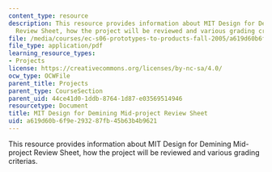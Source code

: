 ```yaml
---
content_type: resource
description: This resource provides information about MIT Design for Demining Mid-project
  Review Sheet, how the project will be reviewed and various grading criterias.
file: /media/courses/ec-s06-prototypes-to-products-fall-2005/a619d60b6f9e293287fb45b63b4b9621_MITEC_S06F05_m1_review.pdf
file_type: application/pdf
learning_resource_types:
- Projects
license: https://creativecommons.org/licenses/by-nc-sa/4.0/
ocw_type: OCWFile
parent_title: Projects
parent_type: CourseSection
parent_uid: 44ce41d0-1ddb-8764-1d87-e03569514946
resourcetype: Document
title: MIT Design for Demining Mid-project Review Sheet
uid: a619d60b-6f9e-2932-87fb-45b63b4b9621
---
```

This resource provides information about MIT Design for Demining Mid-project Review Sheet, how the project will be reviewed and various grading criterias.